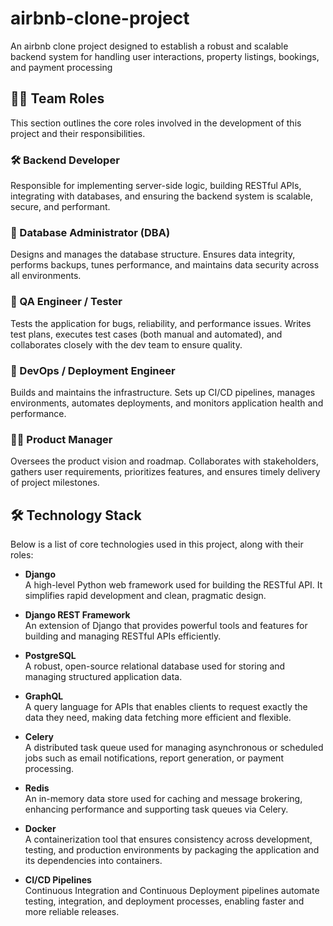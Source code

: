 # airbnb-clone-project
An airbnb clone project designed to establish a robust and scalable backend system for handling user interactions, property listings, bookings, and payment processing

## 🧑‍💻 Team Roles

This section outlines the core roles involved in the development of this project and their responsibilities.

### 🛠 Backend Developer
Responsible for implementing server-side logic, building RESTful APIs, integrating with databases, and ensuring the backend system is scalable, secure, and performant.

### 🧱 Database Administrator (DBA)
Designs and manages the database structure. Ensures data integrity, performs backups, tunes performance, and maintains data security across all environments.

### 🧪 QA Engineer / Tester
Tests the application for bugs, reliability, and performance issues. Writes test plans, executes test cases (both manual and automated), and collaborates closely with the dev team to ensure quality.


### 🚀 DevOps / Deployment Engineer
Builds and maintains the infrastructure. Sets up CI/CD pipelines, manages environments, automates deployments, and monitors application health and performance.

### 👨‍💼 Product Manager
Oversees the product vision and roadmap. Collaborates with stakeholders, gathers user requirements, prioritizes features, and ensures timely delivery of project milestones.

## 🛠️ Technology Stack

Below is a list of core technologies used in this project, along with their roles:

- **Django**  
  A high-level Python web framework used for building the RESTful API. It simplifies rapid development and clean, pragmatic design.

- **Django REST Framework**  
  An extension of Django that provides powerful tools and features for building and managing RESTful APIs efficiently.

- **PostgreSQL**  
  A robust, open-source relational database used for storing and managing structured application data.

- **GraphQL**  
  A query language for APIs that enables clients to request exactly the data they need, making data fetching more efficient and flexible.

- **Celery**  
  A distributed task queue used for managing asynchronous or scheduled jobs such as email notifications, report generation, or payment processing.

- **Redis**  
  An in-memory data store used for caching and message brokering, enhancing performance and supporting task queues via Celery.

- **Docker**  
  A containerization tool that ensures consistency across development, testing, and production environments by packaging the application and its dependencies into containers.

- **CI/CD Pipelines**  
  Continuous Integration and Continuous Deployment pipelines automate testing, integration, and deployment processes, enabling faster and more reliable releases.
